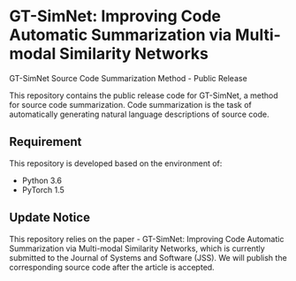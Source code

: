 # GT-SimNet: Improving Code Automatic Summarization via Multi-modal Similarity Networks
GT-SimNet Source Code Summarization Method - Public Release

This repository contains the public release code for GT-SimNet, a method for source code summarization. Code summarization is the task of automatically generating natural language descriptions of source code.
## Requirement
This repository is developed based on the environment of:
* Python 3.6
* PyTorch 1.5
## Update Notice
This repository relies on the paper - GT-SimNet: Improving Code Automatic Summarization via Multi-modal Similarity Networks, which is currently submitted to the Journal of Systems and Software (JSS). We will publish the corresponding source code after the article is accepted.

